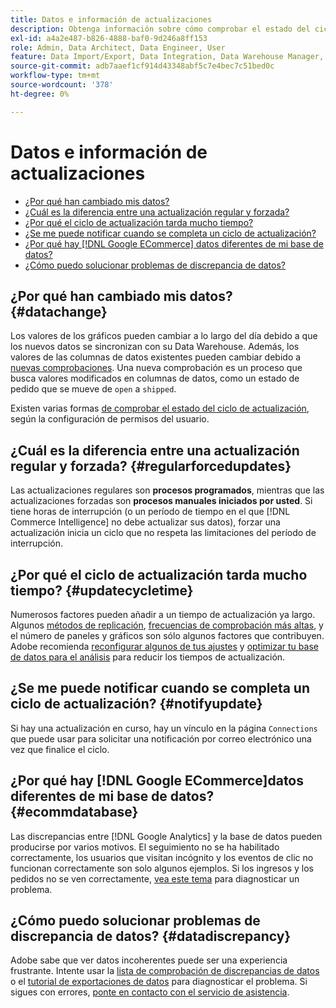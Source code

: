 ```yaml
---
title: Datos e información de actualizaciones
description: Obtenga información sobre cómo comprobar el estado del ciclo de actualización.
exl-id: a4a2e487-b826-4888-baf0-9d246a8ff153
role: Admin, Data Architect, Data Engineer, User
feature: Data Import/Export, Data Integration, Data Warehouse Manager, Commerce Tables
source-git-commit: adb7aaef1cf914d43348abf5c7e4bec7c51bed0c
workflow-type: tm+mt
source-wordcount: '378'
ht-degree: 0%

---
```


# Datos e información de actualizaciones

* [¿Por qué han cambiado mis datos?](#datachange)
* [¿Cuál es la diferencia entre una actualización regular y forzada?](#regularforcedupdates)
* [¿Por qué el ciclo de actualización tarda mucho tiempo?](#updatecycletime)
* [¿Se me puede notificar cuando se completa un ciclo de actualización?](#notifyupdate)
* [¿Por qué hay  [!DNL Google ECommerce] datos diferentes de mi base de datos?](#ecommdatabase)
* [¿Cómo puedo solucionar problemas de discrepancia de datos?](#datadiscrepancy)

## ¿Por qué han cambiado mis datos? {#datachange}

Los valores de los gráficos pueden cambiar a lo largo del día debido a que los nuevos datos se sincronizan con su Data Warehouse. Además, los valores de las columnas de datos existentes pueden cambiar debido a [nuevas comprobaciones](../data-warehouse-mgr/cfg-data-rechecks.md). Una nueva comprobación es un proceso que busca valores modificados en columnas de datos, como un estado de pedido que se mueve de `open` a `shipped`.

Existen varias formas [de comprobar el estado del ciclo de actualización](../../best-practices/check-update-cycle.md), según la configuración de permisos del usuario.

## ¿Cuál es la diferencia entre una actualización regular y forzada? {#regularforcedupdates}

Las actualizaciones regulares son **procesos programados**, mientras que las actualizaciones forzadas son **procesos manuales iniciados por usted**. Si tiene horas de interrupción (o un período de tiempo en el que [!DNL Commerce Intelligence] no debe actualizar sus datos), forzar una actualización inicia un ciclo que no respeta las limitaciones del período de interrupción.

## ¿Por qué el ciclo de actualización tarda mucho tiempo? {#updatecycletime}

Numerosos factores pueden añadir a un tiempo de actualización ya largo. Algunos [métodos de replicación](../data-warehouse-mgr/cfg-replication-methods.md), [frecuencias de comprobación más altas](../data-warehouse-mgr/cfg-data-rechecks.md), y el número de paneles y gráficos son sólo algunos factores que contribuyen. Adobe recomienda [reconfigurar algunos de tus ajustes](../../best-practices/reduce-update-cycle-time.md) y [optimizar tu base de datos para el análisis](../../best-practices/opt-db-analysis.md) para reducir los tiempos de actualización.

## ¿Se me puede notificar cuando se completa un ciclo de actualización? {#notifyupdate}

Si hay una actualización en curso, hay un vínculo en la página `Connections` que puede usar para solicitar una notificación por correo electrónico una vez que finalice el ciclo.

## ¿Por qué hay [!DNL Google ECommerce]datos diferentes de mi base de datos? {#ecommdatabase}

Las discrepancias entre [!DNL Google Analytics] y la base de datos pueden producirse por varios motivos. El seguimiento no se ha habilitado correctamente, los usuarios que visitan incógnito y los eventos de clic no funcionan correctamente son solo algunos ejemplos. Si los ingresos y los pedidos no se ven correctamente, [vea este tema](https://experienceleague.adobe.com/docs/commerce-knowledge-base/kb/troubleshooting/miscellaneous/diagnosing-google-ecommerce-revenue-discrepancies.html?lang=es) para diagnosticar un problema.

## ¿Cómo puedo solucionar problemas de discrepancia de datos? {#datadiscrepancy}

Adobe sabe que ver datos incoherentes puede ser una experiencia frustrante. Intente usar la [lista de comprobación de discrepancias de datos](https://experienceleague.adobe.com/docs/commerce-knowledge-base/kb/troubleshooting/miscellaneous/diagnosing-a-data-discrepancy.html?lang=es) o el [tutorial de exportaciones de datos](https://experienceleague.adobe.com/docs/commerce-knowledge-base/kb/troubleshooting/miscellaneous/using-data-exports-to-pinpoint-discrepancies.html?lang=es) para diagnosticar el problema. Si sigues con errores, [ponte en contacto con el servicio de asistencia](https://experienceleague.adobe.com/docs/commerce-knowledge-base/kb/troubleshooting/miscellaneous/mbi-service-policies.html?lang=es).
